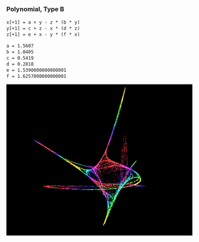 ### Polynomial, Type B


```JS
x[+1] = a + y - z * (b * y)
y[+1] = c + z - x * (d * z)
z[+1] = e + x - y * (f * x)       
```

````JS
a = 1.5607
b = 1.0405
c = 0.5419
d = 0.2818
e = 1.5390000000000001
f = 1.6257000000000001
````

![samplegif](sample.gif)